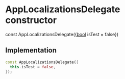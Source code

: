 


# AppLocalizationsDelegate constructor






const
AppLocalizationsDelegate({[bool](https://api.flutter.dev/flutter/dart-core/bool-class.html) isTest = false})





## Implementation

```dart
const AppLocalizationsDelegate({
  this.isTest = false,
});
```








